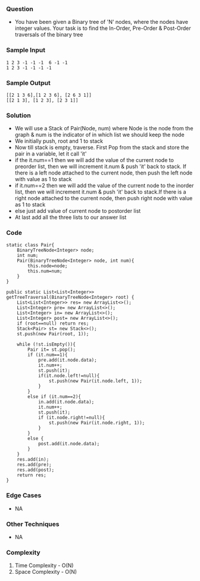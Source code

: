 ### Question
- You have been given a Binary tree of 'N' nodes, where the nodes have integer values. Your task is to find the In-Order, Pre-Order & Post-Order traversals of the binary tree

### Sample Input
    1 2 3 -1 -1 -1  6 -1 -1
    1 2 3 -1 -1 -1 -1

### Sample Output
    [[2 1 3 6],[1 2 3 6], [2 6 3 1]]
    [[2 1 3], [1 2 3], [2 3 1]]

### Solution
- We will use a Stack of Pair(Node, num) where Node is the node from the graph & num is the indicator of in which list we should keep the node
- We initially push, root and 1 to stack
- Now till stack is empty, traverse. First Pop from the stack and store the pair in a variable, let it call 'it'
- if the it.num==1 then we will add the value of the current node to preorder list, then we will increment it.num & push 'it' back to stack. If there is a left node attached to the current node, then push the left node with value as 1 to stack
- if it.num==2 then we will add the value of the current node to the inorder list, then we will increment it.num & push 'it' back to stack.If there is a right node attached to the current node, then push right node with value as 1 to stack
- else just add value of current node to postorder list
- At last add all the three lists to our answer list

### Code
    static class Pair{
        BinaryTreeNode<Integer> node;
        int num;
        Pair(BinaryTreeNode<Integer> node, int num){
            this.node=node;
            this.num=num;
        }
    }

    public static List<List<Integer>> getTreeTraversal(BinaryTreeNode<Integer> root) {
        List<List<Integer>> res= new ArrayList<>();
        List<Integer> pre= new ArrayList<>();
        List<Integer> in= new ArrayList<>();
        List<Integer> post= new ArrayList<>();
        if (root==null) return res;
        Stack<Pair> st= new Stack<>();
        st.push(new Pair(root, 1));

        while (!st.isEmpty()){
            Pair it= st.pop();
            if (it.num==1){
                pre.add(it.node.data);
                it.num++;
                st.push(it);
                if(it.node.left!=null){
                    st.push(new Pair(it.node.left, 1));
                }
            }
            else if (it.num==2){
                in.add(it.node.data);
                it.num++;
                st.push(it);
                if (it.node.right!=null){
                    st.push(new Pair(it.node.right, 1));
                }
            }
            else {
                post.add(it.node.data);
            }
        }
        res.add(in);
        res.add(pre);
        res.add(post);
        return res;
    }

### Edge Cases
- NA

### Other Techniques
- NA

### Complexity
1. Time Complexity - O(N)
2. Space Complexity - O(N)